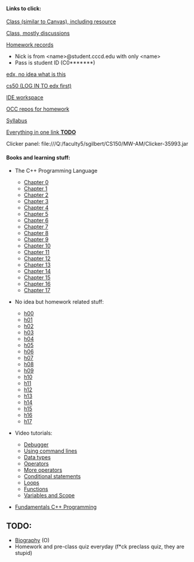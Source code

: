 #### Links to click:

[Class (similar to Canvas), including resource](https://piazza.com/cccd/spring2019/cs150/home)

[Class, mostly discussions](https://piazza.com/class/jq72bngvwwb27r)

[Homework records](http://cs170-console.appspot.com/)

  - Nick is from \<name\>@student.cccd.edu with only \<name\>
  - Pass is student ID (C0*******)
  
[edx, no idea what is this](https://courses.edx.org/u/ttran1412)

[cs50 (LOG IN TO edx first)](https://legacy.cs50.io/ttran1412)

[IDE workspace](https://ide.legacy.cs50.io/ttran1412/ide50)

[OCC repos for homework](https://github.com/occ-cs150/homework-Trung0246)

[Syllabus](http://faculty.orangecoastcollege.edu/sgilbert/CS150S19/index.html)

[Everything in one link **TODO**](javascript:void(0))

Clicker panel: file:///Q:/faculty5/sgilbert/CS150/MW-AM/Clicker-35993.jar

#### Books and learning stuff:

  - The C++ Programming Language
  
    - [Chapter 0](https://drive.google.com/file/d/1_kr1_MMUk7MfeZpuc1o7j2r93w7wzVEe/view)
    - [Chapter 1](https://drive.google.com/file/d/16ELHvI0LGSraBjDacvV8v9ivEKpW1NaT/view)
    - [Chapter 2](https://drive.google.com/file/d/1WHDWSicVYs03aSXaL6pyrbIRX2_p9CLd/view)
    - [Chapter 3](https://drive.google.com/file/d/1ZfBOBkUp35nETNgXBYShKHAaztKy69Qs/view)
    - [Chapter 4](https://drive.google.com/file/d/1lIyEgKyX7Fu6kz0HrUsuSq2d2Zzdd7oP/view)
    - [Chapter 5](https://drive.google.com/file/d/12W150Bfy7pE4Xn2v2SowDN244w9p8HBd/view)
    - [Chapter 6](https://drive.google.com/file/d/1IycJheUcFXE8s_91JZ4o7WCtFnB7Rh3r/view)
    - [Chapter 7](https://drive.google.com/file/d/1VoBWR4VdDvsiK1SHHVPgcWW05WfuEh0O/view)
    - [Chapter 8](https://drive.google.com/file/d/1tYlRMNoAbNS6ZZdOI1Fr9LIq6ac82zf2/view)
    - [Chapter 9](https://drive.google.com/file/d/121BJk2NP8ZhpcaBtnYvs-b9osoMz_Dba/view)
    - [Chapter 10](https://drive.google.com/file/d/1PUuHWd-3NL_hvEgwH-ha7IaeeGb2dbRB/view)
    - [Chapter 11](https://drive.google.com/file/d/1zAMVzGYoV_m-Wv27CiKn_Q1zeKTCCD6C/view)
    - [Chapter 12](https://drive.google.com/file/d/1wyBJQf72w81xnk6di0jTOjmFPEGc3ktK/view)
    - [Chapter 13](https://drive.google.com/file/d/1QXP1PKlyvsVIzm0hpZlFk5eBV-zLxOeV/view)
    - [Chapter 14](https://drive.google.com/file/d/13qb4R3oWJQ3jMU4t2o4HrotvpxYHfR10/view)
    - [Chapter 15](https://drive.google.com/file/d/1kdQ6-xUKB0YVl9n7PjHMihfs1kI6t9FX/view)
    - [Chapter 16](https://drive.google.com/file/d/1hAK8Jqldf3_ZNYmA-6a7LEiIO78zJlo4/view)
    - [Chapter 17](https://drive.google.com/file/d/1FZ4beDWGhHIN5oZ4Dvr_wPaV-BC4AwWg/view)
    
  - No idea but homework related stuff:
  
    - [h00](https://drive.google.com/file/d/1eiMcj7TfPaX1utKbuchlKJemTHomAQtY/view)
    - [h01](https://drive.google.com/file/d/1VL1USLMr8qGFjRgRCamZxFJOVnpmIvLj/view)
    - [h02](https://drive.google.com/file/d/1ovQzeqo5_e2hXEsJa8S0XwboWBNcfwEP/view)
    - [h03](https://drive.google.com/file/d/15HO-tAINRUBhTUUtWj_tbuLmSyXK6ixl/view)
    - [h04](https://drive.google.com/file/d/1IgqUqnib29q7l-b3CJdUaszWnZ_5szN8/view)
    - [h05](https://drive.google.com/file/d/12W150Bfy7pE4Xn2v2SowDN244w9p8HBd/view)
    - [h06](https://drive.google.com/file/d/1vpMKOrRy-wlEMEFQ6FWABr6Bwm3dahrw/view)
    - [h07](https://drive.google.com/file/d/1yoxTDRNIX64bTnH9MGel-AJasU0hnBUb/view)
    - [h08](https://drive.google.com/file/d/1cOlWnHGoFoFSS37y82W478MSZHghnvwi/view)
    - [h09](https://drive.google.com/file/d/15XKx2axtMEAvBukZAKRUiyjdE_7kBY3C/view)
    - [h10](https://drive.google.com/file/d/1fMkkFWbwDFMyb4srKpzvr48Oj1gsh2dx/view)
    - [h11](https://drive.google.com/file/d/1wkRMpmy-gjt9KWz8oUEHoa_Y_Bru8yQy/view)
    - [h12](https://drive.google.com/file/d/1fZvZiqI4-_noBruAyTV5NCsiRUukwtDm/view)
    - [h13](https://drive.google.com/file/d/1ugki9AHTUw5-UEMNMWbXMR5drjMx_12-/view)
    - [h14](https://drive.google.com/file/d/1ys5p0IoW_v4zAmrVPtXHmX8mjw8Kyb60/view)
    - [h15](https://drive.google.com/file/d/1_8gis92BVNDinGraFqqI1BSBRPHfqOQ_/view)
    - [h16](https://drive.google.com/file/d/1T9d9meG3wqnKKfNilTnQshSLH-J5JS4K/view)
    - [h17](https://drive.google.com/file/d/1AiBT3WzT1x0nym_zdILd9bjQA-Qlqk1B/view)
    
  - Video tutorials:
  
    - [Debugger](https://www.youtube.com/watch?v=w4TAY2HPLEg)
    - [Using command lines](https://youtu.be/lnYKOnz9ln8)
    - [Data types](https://youtu.be/q6K8KMqt8wQ)
    - [Operators](https://youtu.be/f1xZf4iJDWE)
    - [More operators](https://youtu.be/7apBtlEkJzk)
    - [Conditional statements](https://youtu.be/FqUeHzvci10)
    - [Loops](https://youtu.be/QOvo-xFL9II)
    - [Functions](https://youtu.be/b7-0sb-DV84)
    - [Variables and Scope](https://youtu.be/IQjPKJtYGQk)
    
  
  - [Fundamentals C++ Programming](https://python.cs.southern.edu/cppbook/progcpp.pdf)
  
 
## TODO:

  - [Biography](https://coastdistrict.instructure.com/profile) (O)
  - Homework and pre-class quiz everyday (f\*ck preclass quiz, they are stupid)
  
  
